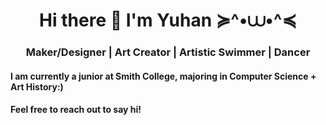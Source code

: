 <h1 align= "center"> Hi there 👋 I'm Yuhan ≽^•⩊•^≼ </h1>
<h3 align= "center"> Maker/Designer | Art Creator | Artistic Swimmer | Dancer</h3>

<h4> I am currently a junior at Smith College, majoring in Computer Science + Art History:)</h4>
<h4> Feel free to reach out to say hi!</h4>

